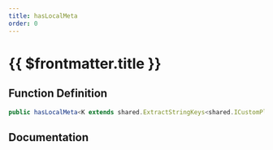 ```yaml
---
title: hasLocalMeta
order: 0
---
```


# {{ $frontmatter.title }}

## Function Definition

```ts
public hasLocalMeta<K extends shared.ExtractStringKeys<shared.ICustomPlayerLocalMeta>>(key: K): boolean;
```

## Documentation

<!--@include: ./parts/hasLocalMeta.md-->
